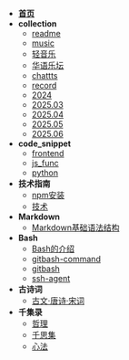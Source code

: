 * [**首页**](README)
* **collection**
    * [readme](collection/readme)
    * [music](collection/music)
    * [轻音乐](collection/轻音乐)
    * [华语乐坛](collection/华语乐坛)
    * [chattts](collection/chattts)
    * [record](collection/record)
    * [2024](collection/2024)
    * [2025.03](collection/2025_03)
    * [2025.04](collection/2025_04)
    * [2025.05](collection/2025_05)
    * [2025.06](collection/2025_06)
* **code_snippet**
    * [frontend](code_snippet/frontend)
    * [js_func](code_snippet/js_func)
    * [python](code_snippet/python)
* **技术指南**
    * [npm安装](技术指南/npm安装)
    * [技术](技术指南/技术)
* **Markdown**
    * [Markdown基础语法结构](markdown/01.Markdown的11种基本语法)
* **Bash**
    * [Bash的介绍](bash/001.bash的介绍)
    * [gitbash-command](bash/002.gitbash-command)
    * [gitbash](bash/003.gitbash)
    * [ssh-agent](bash/004.ssh-agent)
* **古诗词**
    * [古文·唐诗·宋词](古诗词/001.古文)
* **千集录**
    * [哲理](千集录/001.哲理)
    * [千思集](千集录/002.千思集)
    * [心法](千集录/003.心法)